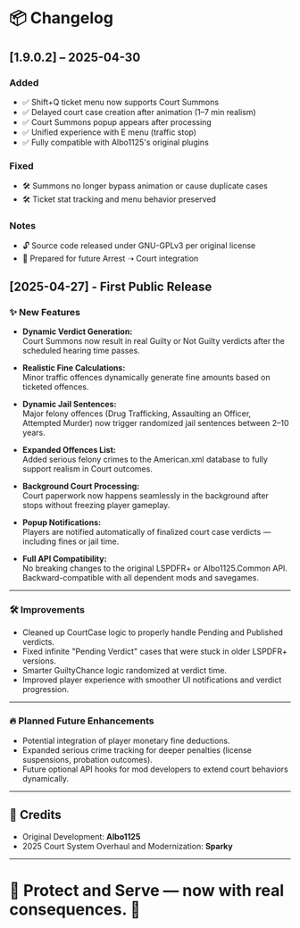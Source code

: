 # 📦 Changelog

## [1.9.0.2] – 2025-04-30

### Added
- ✅ Shift+Q ticket menu now supports Court Summons
- ✅ Delayed court case creation after animation (1–7 min realism)
- ✅ Court Summons popup appears after processing
- ✅ Unified experience with E menu (traffic stop)
- ✅ Fully compatible with Albo1125's original plugins

### Fixed
- 🛠 Summons no longer bypass animation or cause duplicate cases
- 🛠 Ticket stat tracking and menu behavior preserved

### Notes
- 🔓 Source code released under GNU-GPLv3 per original license
- 🧠 Prepared for future Arrest ➝ Court integration

## [2025-04-27] - First Public Release

### ✨ New Features

- **Dynamic Verdict Generation:**  
  Court Summons now result in real Guilty or Not Guilty verdicts after the scheduled hearing time passes.

- **Realistic Fine Calculations:**  
  Minor traffic offences dynamically generate fine amounts based on ticketed offences.

- **Dynamic Jail Sentences:**  
  Major felony offences (Drug Trafficking, Assaulting an Officer, Attempted Murder) now trigger randomized jail sentences between 2–10 years.

- **Expanded Offences List:**  
  Added serious felony crimes to the American.xml database to fully support realism in Court outcomes.

- **Background Court Processing:**  
  Court paperwork now happens seamlessly in the background after stops without freezing player gameplay.

- **Popup Notifications:**  
  Players are notified automatically of finalized court case verdicts — including fines or jail time.

- **Full API Compatibility:**  
  No breaking changes to the original LSPDFR+ or Albo1125.Common API.  
  Backward-compatible with all dependent mods and savegames.

---

### 🛠 Improvements

- Cleaned up CourtCase logic to properly handle Pending and Published verdicts.
- Fixed infinite "Pending Verdict" cases that were stuck in older LSPDFR+ versions.
- Smarter GuiltyChance logic randomized at verdict time.
- Improved player experience with smoother UI notifications and verdict progression.

---

### 🔥 Planned Future Enhancements

- Potential integration of player monetary fine deductions.
- Expanded serious crime tracking for deeper penalties (license suspensions, probation outcomes).
- Future optional API hooks for mod developers to extend court behaviors dynamically.

---

## 📜 Credits

- Original Development: **Albo1125**  
- 2025 Court System Overhaul and Modernization: **Sparky**

---

# 📣 Protect and Serve — now with real consequences. 🚓
